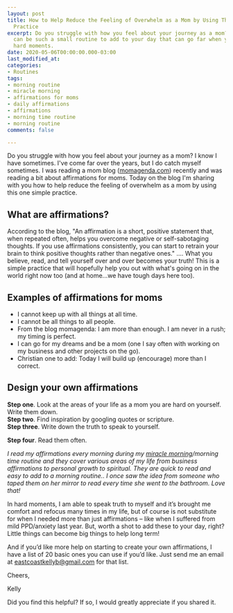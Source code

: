 ```yaml
---
layout: post
title: How to Help Reduce the Feeling of Overwhelm as a Mom by Using This One Simple
  Practice
excerpt: Do you struggle with how you feel about your journey as a mom? Affirmations
  can be such a small routine to add to your day that can go far when you are having
  hard moments.
date: 2020-05-06T00:00:00.000-03:00
last_modified_at: 
categories:
- Routines
tags:
- morning routine
- miracle morning
- affirmations for moms
- daily affirmations
- affirmations
- morning time routine
- morning routine
comments: false

---
```

Do you struggle with how you feel about your journey as a mom? I know I have sometimes. I've come far over the years, but I do catch myself sometimes. I was reading a mom blog ([momagenda.com](momagenda.com)) recently and was reading a bit about affirmations for moms. Today on the blog I'm sharing with you how to help reduce the feeling of overwhelm as a mom by using this one simple practice.

## What are affirmations?

According to the blog, "An affirmation is a short, positive statement that, when repeated often, helps you overcome negative or self-sabotaging thoughts. If you use affirmations consistently, you can start to retrain your brain to think positive thoughts rather than negative ones." .... What you believe, read, and tell yourself over and over becomes your truth! This is a simple practice that will hopefully help you out with what's going on in the world right now too (and at home...we have tough days here too).

## Examples of affirmations for moms

* I cannot keep up with all things at all time.
* I cannot be all things to all people.
* From the blog momagenda: I am more than enough. I am never in a rush; my timing is perfect.
* I can go for my dreams and be a mom (one I say often with working on my business and other projects on the go).
* Christian one to add: Today I will build up (encourage) more than I correct.

## Design your own affirmations

**Step one**. Look at the areas of your life as a mom you are hard on yourself. Write them down.  
**Step two**. Find inspiration by googling quotes or scripture.  
**Step three**. Write down the truth to speak to yourself.

**Step four**. Read them often.

_I read my affirmations every morning during my_ [_miracle morning_](www.miraclemorning.com)_/morning time routine and they cover various areas of my life from business affirmations to personal growth to spiritual. They are quick to read and easy to add to a morning routine.. I once saw the idea from someone who taped them on her mirror to read every time she went to the bathroom. Love that!_

In hard moments, I am able to speak truth to myself and it’s brought me comfort and refocus many times in my life, but of course is not substitute for when I needed more than just affirmations – like when I suffered from mild PPD/anxiety last year. But, worth a shot to add these to your day, right? Little things can become big things to help long term!

And if you’d like more help on starting to create your own affirmations, I have a list of 20 basic ones you can use if you’d like. Just send me an email at [eastcoastkellyb@gmail.com](mailto:eastcoastkellyb@gmail.com) for that list.

Cheers,

Kelly

Did you find this helpful? If so, I would greatly appreciate if you shared it.